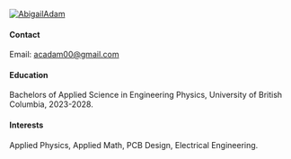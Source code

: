 

[![AbigailAdam](https://img.shields.io/badge/AbigailAdam-github-green?logo=github)](https://github.com/AbigailAdam)

#### Contact

Email: acadam00@gmail.com 

#### Education
Bachelors of Applied Science in Engineering Physics, University of British Columbia, 2023-2028. 

#### Interests
Applied Physics, Applied Math, PCB Design, Electrical Engineering. 
